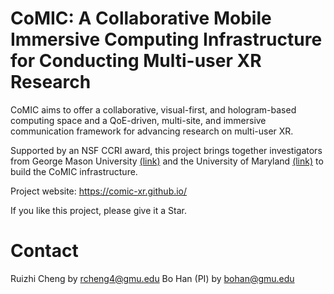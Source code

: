 # CoMIC: A Collaborative Mobile Immersive Computing Infrastructure for Conducting Multi-user XR Research
CoMIC aims to offer a collaborative, visual-first, and hologram-based computing space and a QoE-driven, multi-site, and immersive communication framework for advancing research on multi-user XR.

Supported by an NSF CCRI award, this project brings together investigators from George Mason University [(link)](https://www.nsf.gov/awardsearch/showAward?AWD_ID=2235049) and the University of Maryland [(link)](https://www.nsf.gov/awardsearch/showAward?AWD_ID=2235050) to build the CoMIC infrastructure.

Project website: https://comic-xr.github.io/

If you like this project, please give it a Star.

# Contact
Ruizhi Cheng by rcheng4@gmu.edu
Bo Han (PI) by bohan@gmu.edu
